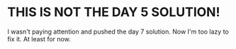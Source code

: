 # THIS IS NOT THE DAY 5 SOLUTION!

I wasn't paying attention and pushed the day 7 solution. Now I'm too lazy to fix it. At least for now. 
